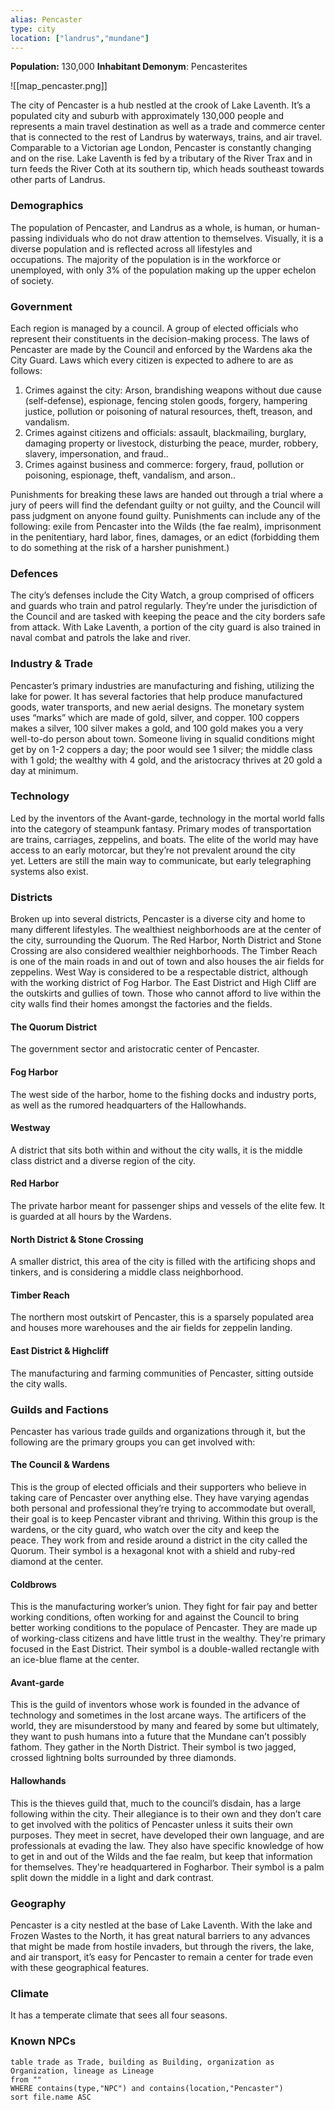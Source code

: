 ```yaml
---
alias: Pencaster
type: city
location: ["landrus","mundane"]
---
```


**Population:** 130,000
**Inhabitant Demonym**: Pencasterites

![[map_pencaster.png]]

The city of Pencaster is a hub nestled at the crook of Lake Laventh. It’s a populated city and suburb with approximately 130,000 people and represents a main travel destination as well as a trade and commerce center that is connected to the rest of Landrus by waterways, trains, and air travel. Comparable to a Victorian age London, Pencaster is constantly changing and on the rise. Lake Laventh is fed by a tributary of the River Trax and in turn feeds the River Coth at its southern tip, which heads southeast towards other parts of Landrus.

### Demographics

The population of Pencaster, and Landrus as a whole, is human, or human-passing individuals who do not draw attention to themselves. Visually, it is a diverse population and is reflected across all lifestyles and occupations. The majority of the population is in the workforce or unemployed, with only 3% of the population making up the upper echelon of society.

### Government

Each region is managed by a council. A group of elected officials who represent their constituents in the decision-making process. The laws of Pencaster are made by the Council and enforced by the Wardens aka the City Guard. Laws which every citizen is expected to adhere to are as follows: 

1.  Crimes against the city: Arson, brandishing weapons without due cause (self-defense), espionage, fencing stolen goods, forgery, hampering justice, pollution or poisoning of natural resources, theft, treason, and vandalism.
2.  Crimes against citizens and officials: assault, blackmailing, burglary, damaging property or livestock, disturbing the peace, murder, robbery, slavery, impersonation, and fraud..
3.  Crimes against business and commerce: forgery, fraud, pollution or poisoning, espionage, theft, vandalism, and arson..

Punishments for breaking these laws are handed out through a trial where a jury of peers will find the defendant guilty or not guilty, and the Council will pass judgment on anyone found guilty. Punishments can include any of the following: exile from Pencaster into the Wilds (the fae realm), imprisonment in the penitentiary, hard labor, fines, damages, or an edict (forbidding them to do something at the risk of a harsher punishment.)

### Defences

The city’s defenses include the City Watch, a group comprised of officers and guards who train and patrol regularly. They’re under the jurisdiction of the Council and are tasked with keeping the peace and the city borders safe from attack. With Lake Laventh, a portion of the city guard is also trained in naval combat and patrols the lake and river.

### Industry & Trade

Pencaster’s primary industries are manufacturing and fishing, utilizing the lake for power. It has several factories that help produce manufactured goods, water transports, and new aerial designs. The monetary system uses “marks” which are made of gold, silver, and copper. 100 coppers makes a silver, 100 silver makes a gold, and 100 gold makes you a very well-to-do person about town. Someone living in squalid conditions might get by on 1-2 coppers a day; the poor would see 1 silver; the middle class with 1 gold; the wealthy with 4 gold, and the aristocracy thrives at 20 gold a day at minimum. 

### Technology

Led by the inventors of the Avant-garde, technology in the mortal world falls into the category of steampunk fantasy. Primary modes of transportation are trains, carriages, zeppelins, and boats. The elite of the world may have access to an early motorcar, but they’re not prevalent around the city yet. Letters are still the main way to communicate, but early telegraphing systems also exist.

### Districts

Broken up into several districts, Pencaster is a diverse city and home to many different lifestyles. The wealthiest neighborhoods are at the center of the city, surrounding the Quorum. The Red Harbor, North District and Stone Crossing are also considered wealthier neighborhoods. The Timber Reach is one of the main roads in and out of town and also houses the air fields for zeppelins. West Way is considered to be a respectable district, although with the working district of Fog Harbor. The East District and High Cliff are the outskirts and gullies of town. Those who cannot afford to live within the city walls find their homes amongst the factories and the fields.

#### The Quorum District

The government sector and aristocratic center of Pencaster. 

#### Fog Harbor

The west side of the harbor, home to the fishing docks and industry ports, as well as the rumored headquarters of the Hallowhands. 

#### Westway

A district that sits both within and without the city walls, it is the middle class district and a diverse region of the city. 

#### Red Harbor

The private harbor meant for passenger ships and vessels of the elite few. It is guarded at all hours by the Wardens. 

#### North District & Stone Crossing

A smaller district, this area of the city is filled with the artificing shops and tinkers, and is considering a middle class neighborhood. 

#### Timber Reach

The northern most outskirt of Pencaster, this is a sparsely populated area and houses more warehouses and the air fields for zeppelin landing. 

#### East District & Highcliff

The manufacturing and farming communities of Pencaster, sitting outside the city walls.

### Guilds and Factions

Pencaster has various trade guilds and organizations through it, but the following are the primary groups you can get involved with: 

#### The Council & Wardens

This is the group of elected officials and their supporters who believe in taking care of Pencaster over anything else. They have varying agendas both personal and professional they’re trying to accommodate but overall, their goal is to keep Pencaster vibrant and thriving. Within this group is the wardens, or the city guard, who watch over the city and keep the peace. They work from and reside around a district in the city called the Quorum. Their symbol is a hexagonal knot with a shield and ruby-red diamond at the center. 

#### Coldbrows

This is the manufacturing worker’s union. They fight for fair pay and better working conditions, often working for and against the Council to bring better working conditions to the populace of Pencaster. They are made up of working-class citizens and have little trust in the wealthy. They're primary focused in the East District. Their symbol is a double-walled rectangle with an ice-blue flame at the center. 

#### Avant-garde

This is the guild of inventors whose work is founded in the advance of technology and sometimes in the lost arcane ways. The artificers of the world, they are misunderstood by many and feared by some but ultimately, they want to push humans into a future that the Mundane can’t possibly fathom. They gather in the North District. Their symbol is two jagged, crossed lightning bolts surrounded by three diamonds. 

#### Hallowhands

This is the thieves guild that, much to the council’s disdain, has a large following within the city. Their allegiance is to their own and they don’t care to get involved with the politics of Pencaster unless it suits their own purposes. They meet in secret, have developed their own language, and are professionals at evading the law. They also have specific knowledge of how to get in and out of the Wilds and the fae realm, but keep that information for themselves. They're headquartered in Fogharbor. Their symbol is a palm split down the middle in a light and dark contrast.

### Geography

Pencaster is a city nestled at the base of Lake Laventh. With the lake and Frozen Wastes to the North, it has great natural barriers to any advances that might be made from hostile invaders, but through the rivers, the lake, and air transport, it’s easy for Pencaster to remain a center for trade even with these geographical features.

### Climate

It has a temperate climate that sees all four seasons.

### Known NPCs

```dataview
table trade as Trade, building as Building, organization as Organization, lineage as Lineage
from ""
WHERE contains(type,"NPC") and contains(location,"Pencaster")
sort file.name ASC
```
